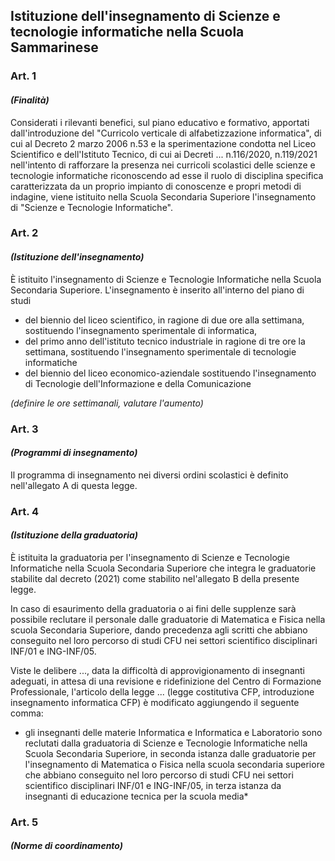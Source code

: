 ## Istituzione dell'insegnamento di Scienze e tecnologie informatiche nella Scuola Sammarinese

### Art. 1
#### *(Finalità)*

Considerati i rilevanti benefici, sul piano educativo e formativo, apportati dall'introduzione  del "Curricolo verticale di alfabetizzazione informatica", di cui al Decreto 2 marzo 2006 n.53 e la sperimentazione condotta nel Liceo Scientifico e dell'Istituto Tecnico, di cui ai Decreti ... n.116/2020, n.119/2021  nell'intento di rafforzare la presenza nei curricoli scolastici delle scienze e tecnologie informatiche  riconoscendo ad esse il ruolo di disciplina specifica caratterizzata da un proprio impianto di  conoscenze e propri metodi di indagine, viene istituito nella Scuola Secondaria Superiore  l'insegnamento di "Scienze e Tecnologie Informatiche".

### Art. 2
#### *(Istituzione dell'insegnamento)*

È istituito l'insegnamento di Scienze e Tecnologie Informatiche nella Scuola Secondaria Superiore.
L'insegnamento è inserito all'interno del piano di studi 

- del biennio del liceo scientifico, in ragione di due ore alla settimana, sostituendo l'insegnamento sperimentale di informatica, 
- del primo anno dell'istituto tecnico industriale in ragione di tre ore la settimana, sostituendo l'insegnamento sperimentale di tecnologie informatiche
- del biennio del liceo economico-aziendale sostituendo l'insegnamento di Tecnologie dell'Informazione e della Comunicazione

*(definire le ore settimanali, valutare l'aumento)*

### Art. 3
#### *(Programmi di insegnamento)*

Il programma di insegnamento nei diversi ordini scolastici è definito nell'allegato A di questa legge.

### Art. 4
#### *(Istituzione della graduatoria)*

È istituita la graduatoria per l'insegnamento di Scienze e Tecnologie Informatiche nella Scuola Secondaria Superiore che integra le graduatorie stabilite dal decreto (2021) come stabilito nel'allegato B della presente legge.

In caso di esaurimento della graduatoria o ai fini delle supplenze sarà possibile reclutare il personale dalle graduatorie di Matematica e Fisica nella scuola Secondaria Superiore, dando precedenza agli scritti che abbiano conseguito nel loro percorso di studi CFU nei settori scientifico disciplinari INF/01 e ING-INF/05.

Viste le delibere ..., data la difficoltà di approvigionamento di insegnanti adeguati, in attesa di una revisione e ridefinizione del Centro di Formazione Professionale, l'articolo della legge ... (legge costitutiva CFP, introduzione insegnamento informatica CFP) è modificato aggiungendo il seguente comma:
* gli insegnanti delle materie Informatica e Informatica e Laboratorio sono reclutati dalla graduatoria di Scienze e Tecnologie Informatiche nella Scuola Secondaria Superiore, in seconda istanza dalle graduatorie per l'insegnamento di Matematica o Fisica nella scuola secondaria superiore che abbiano conseguito nel loro percorso di studi CFU nei settori scientifico disciplinari INF/01 e ING-INF/05, in terza istanza da insegnanti di educazione tecnica per la scuola media*


### Art. 5
#### *(Norme di coordinamento)*
